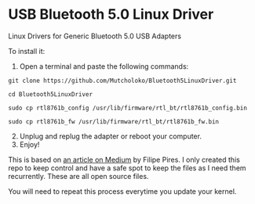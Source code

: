 # USB Bluetooth 5.0 Linux Driver
Linux Drivers for Generic Bluetooth 5.0 USB Adapters

To install it:

1. Open a terminal and paste the following commands:
```
git clone https://github.com/Mutcholoko/Bluetooth5LinuxDriver.git

cd Bluetooth5LinuxDriver

sudo cp rtl8761b_config /usr/lib/firmware/rtl_bt/rtl8761b_config.bin

sudo cp rtl8761b_fw /usr/lib/firmware/rtl_bt/rtl8761b_fw.bin
```

2. Unplug and replug the adapter or reboot your computer.
3. Enjoy!


This is based on [an article on Medium](https://medium.com/nerd-for-tech/how-to-install-unsupported-bluetooth-5-0-dongle-on-linux-4bf34aa99fed) by Filipe Pires. I only created this repo to keep control and have a safe spot to keep the files as I need them recurrently. These are all open source files.

You will need to repeat this process everytime you update your kernel.
